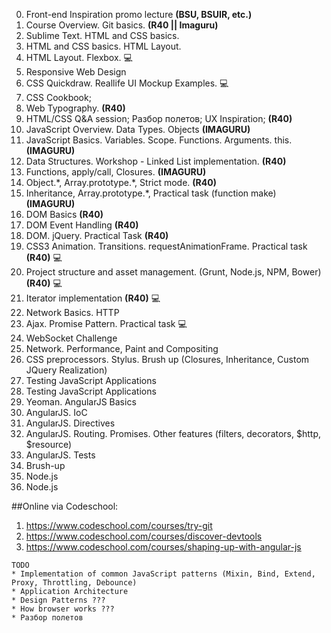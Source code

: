 0. Front-end Inspiration promo lecture **(BSU, BSUIR, etc.)**
1. Course Overview. Git basics. **(R40 || Imaguru)**
2. Sublime Text. HTML and CSS basics.
3. HTML and CSS basics. HTML Layout. 
4. HTML Layout. Flexbox. :computer: 
5. Responsive Web Design
6. CSS Quickdraw. Reallife UI Mockup Examples. :computer: 
7. CSS Cookbook;
8. Web Typography. **(R40)** 
9. HTML/CSS Q&A session; Разбор полетов; UX Inspiration; **(R40)**
10. JavaScript Overview. Data Types. Objects **(IMAGURU)**
11. JavaScript Basics. Variables. Scope. Functions. Arguments. this. **(IMAGURU)**
12. Data Structures. Workshop - Linked List implementation. **(R40)**
13. Functions, apply/call, Closures. **(IMAGURU)**
14. Object.\*, Array.prototype.\*, Strict mode. **(R40)**
15. Inheritance, Array.prototype.\*, Practical task (function make) **(IMAGURU)**
16. DOM Basics **(R40)**
15. DOM Event Handling **(R40)**
16. DOM. jQuery. Practical Task **(R40)**
17. CSS3 Animation. Transitions. requestAnimationFrame. Practical task **(R40)** :computer: 
18. Project structure and asset management. (Grunt, Node.js, NPM, Bower) **(R40)** :computer: 
19. Iterator implementation **(R40)** :computer: 
20. Network Basics. HTTP
21. Ajax. Promise Pattern. Practical task :computer: 
22. WebSocket Challenge
23. Network. Performance, Paint and Compositing
24. CSS preprocessors. Stylus. Brush up (Closures, Inheritance, Custom JQuery Realization)
25. Testing JavaScript Applications
26. Testing JavaScript Applications
27. Yeoman. AngularJS Basics
28. AngularJS. IoC
29. AngularJS. Directives
30. AngularJS. Routing. Promises. Other features (filters, decorators, $http, $resource)
31. AngularJS. Tests
32. Brush-up
33. Node.js
34. Node.js

##Online via Codeschool:
1. https://www.codeschool.com/courses/try-git
2. https://www.codeschool.com/courses/discover-devtools
3. https://www.codeschool.com/courses/shaping-up-with-angular-js

```
TODO
* Implementation of common JavaScript patterns (Mixin, Bind, Extend, Proxy, Throttling, Debounce)
* Application Architecture
* Design Patterns ???
* How browser works ???
* Разбор полетов
```